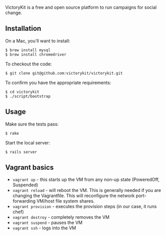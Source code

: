 VictoryKit is a free and open source platform to run campaigns for social change.

## Installation

On a Mac, you'll want to install:

    $ brew install mysql
    $ brew install chromedriver

To checkout the code:

    $ git clone git@github.com:victorykit/victorykit.git

To confirm you have the appropriate requirements:

    $ cd victorykit
    $ ./script/bootstrap

## Usage

Make sure the tests pass:

    $ rake

Start the local server:

    $ rails server

## Vagrant basics

* `vagrant up` - this starts up the VM from any non-up state (PoweredOff,
  Suspended)
* `vagrant reload` - will reboot the VM. This is generally needed if you are
  changing the Vagrantfile. This will reconfigure the network port-forwarding
  VM/host file system shares.
* `vagrant provision` - executes the provision steps (in our case, it runs chef)
* `vagrant destroy` - completely removes the VM
* `vagrant suspend` - pauses the VM
* `vagrant ssh` - logs into the VM
